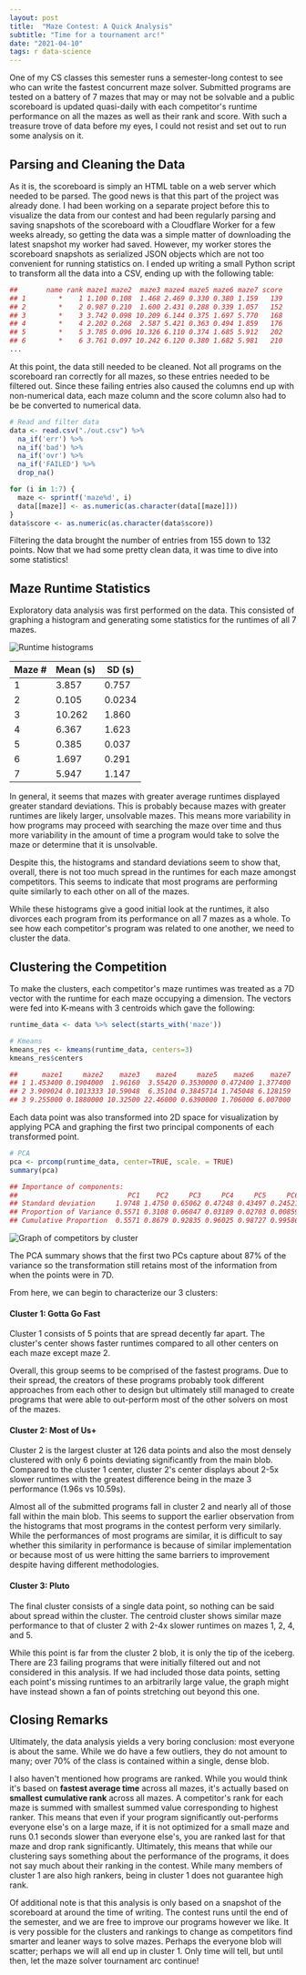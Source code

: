 ```yaml
---
layout: post
title:  "Maze Contest: A Quick Analysis"
subtitle: "Time for a tournament arc!"
date: "2021-04-10"
tags: r data-science
---
```


One of my CS classes this semester runs a semester-long contest
to see who can write the fastest concurrent maze solver. Submitted
programs are tested on a battery of 7 mazes that may or may not be solvable and a public scoreboard
is updated quasi-daily with each competitor's runtime performance on all the mazes
as well as their rank and score. With such a treasure trove of data before
my eyes, I could not resist and set out to run some analysis on it.

## Parsing and Cleaning the Data

As it is, the scoreboard is simply an HTML table on a web server which needed to be
parsed. The good news is that this part of the project was already done.
I had been working on a separate project before this to visualize the data
from our contest and had been regularly parsing and saving snapshots
of the scoreboard with a Cloudflare Worker for a few weeks already, so
getting the data was a simple matter of downloading the latest snapshot
my worker had saved. However, my worker stores the scoreboard snapshots as serialized JSON objects
which are not too convenient for running statistics on. I ended up writing
a small Python script to transform all the data into a CSV, ending up
with the following table:

```r
##       name rank maze1 maze2  maze3 maze4 maze5 maze6 maze7 score
## 1        *    1 1.100 0.108  1.468 2.469 0.330 0.380 1.159   139
## 2        *    2 0.987 0.210  1.600 2.431 0.288 0.339 1.057   152
## 3        *    3 3.742 0.098 10.209 6.144 0.375 1.697 5.770   168
## 4        *    4 2.202 0.268  2.587 5.421 0.363 0.494 1.859   176
## 5        *    5 3.785 0.096 10.326 6.110 0.374 1.685 5.912   202
## 6        *    6 3.761 0.097 10.242 6.120 0.380 1.682 5.981   210
...
```

At this point, the data still needed to be cleaned. Not all programs
on the scoreboard ran correctly for all mazes, so these entries needed
to be filtered out. Since these failing entries also caused the columns
end up with non-numerical data,
each maze column and the score column also had to be be converted to
numerical data.

```r
# Read and filter data
data <- read.csv("./out.csv") %>%
  na_if('err') %>%
  na_if('bad') %>%
  na_if('ovr') %>%
  na_if('FAILED') %>%
  drop_na()

for (i in 1:7) {
  maze <- sprintf('maze%d', i)
  data[[maze]] <- as.numeric(as.character(data[[maze]]))
}
data$score <- as.numeric(as.character(data$score))
```

Filtering the data brought the number of entries from 155 down to 132 points.
Now that we had some pretty clean data, it was time to dive into some statistics!

## Maze Runtime Statistics

Exploratory data analysis was first performed on the data. This consisted of
graphing a histogram and generating some statistics for the runtimes of
all 7 mazes.

![Runtime histograms](/images/maze_contest/runtime_hists.png)

<table>
  <thead>
    <tr>
      <th>Maze #</th>
      <th>Mean (s)</th>
      <th>SD (s)</th>
    </tr>
  </thead>
  <tbody>
    <tr>
      <td>1</td>
      <td>3.857</td>
      <td>0.757</td>
    </tr>
    <tr>
      <td>2</td>
      <td>0.105</td>
      <td>0.0234</td>
    </tr>
    <tr>
      <td>3</td>
      <td>10.262</td>
      <td>1.860</td>
    </tr>
    <tr>
      <td>4</td>
      <td>6.367</td>
      <td>1.623</td>
    </tr>
    <tr>
      <td>5</td>
      <td>0.385</td>
      <td>0.037</td>
    </tr>
    <tr>
      <td>6</td>
      <td>1.697</td>
      <td>0.291</td>
    </tr>
    <tr>
      <td>7</td>
      <td>5.947</td>
      <td>1.147</td>
    </tr>
  </tbody>
</table>

In general, it seems that mazes with greater average runtimes
displayed greater standard deviations. This is probably because mazes
with greater runtimes are likely larger, unsolvable mazes. This means more variability
in how programs may proceed with searching the maze over time and thus more variability in the
amount of time a program would take to solve the maze or determine that it is unsolvable.

Despite this, the histograms and standard deviations
seem to show that, overall, there is not too much spread in the
runtimes for each maze amongst competitors. This seems to indicate that most programs
are performing quite similarly to each other on all of the mazes.

While these histograms give a good initial look at the runtimes,
it also divorces each program from its performance on all 7 mazes
as a whole. To see how each competitor's program was related to one another, we
need to cluster the data.

## Clustering the Competition

To make the clusters, each competitor's maze runtimes was treated as a 7D
vector with the runtime for each maze occupying a dimension. The vectors were
fed into K-means with 3 centroids which gave the following:

```r
runtime_data <- data %>% select(starts_with('maze'))

# Kmeans
kmeans_res <- kmeans(runtime_data, centers=3)
kmeans_res$centers
```

```r
##      maze1     maze2    maze3    maze4     maze5    maze6    maze7
## 1 1.453400 0.1904000  1.96160  3.55420 0.3530000 0.472400 1.377400
## 2 3.909024 0.1013333 10.59048  6.35104 0.3845714 1.745048 6.128159
## 3 9.255000 0.1880000 10.32500 22.46000 0.6390000 1.706000 6.007000
```

Each data point was also transformed into 2D space for visualization
by applying PCA and graphing the first two principal components of each
transformed point.

```r
# PCA
pca <- prcomp(runtime_data, center=TRUE, scale. = TRUE)
summary(pca)
```

```r
## Importance of components:
##                           PC1    PC2     PC3     PC4     PC5     PC6     PC7
## Standard deviation     1.9748 1.4750 0.65062 0.47248 0.43497 0.24521 0.17016
## Proportion of Variance 0.5571 0.3108 0.06047 0.03189 0.02703 0.00859 0.00414
## Cumulative Proportion  0.5571 0.8679 0.92835 0.96025 0.98727 0.99586 1.00000
```

![Graph of competitors by cluster](/images/maze_contest/clusters.png)

The PCA summary shows that the first two PCs capture about 87% of the variance
so the transformation still retains most of the information from when the points
were in 7D.

From here, we can begin to characterize our 3 clusters:

#### Cluster 1: Gotta Go Fast

Cluster 1 consists of 5 points that are spread decently far apart.
The cluster's center shows faster runtimes compared to all other centers
on each maze except maze 2.

Overall, this group seems to be comprised of the fastest programs. Due to their
spread, the creators of these programs probably took different approaches from each other to design
but ultimately still managed to create programs that were able to out-perform most
of the other solvers on most of the mazes.

#### Cluster 2: Most of Us+

Cluster 2 is the largest cluster at 126 data points and also the most densely
clustered with only 6 points deviating significantly from the main blob. Compared
to the cluster 1 center, cluster 2's center displays about 2-5x slower runtimes with
the greatest difference being in the maze 3 performance (1.96s vs 10.59s).

Almost all of the submitted programs fall in cluster 2 and nearly all of those
fall within the main blob. This seems to support the earlier observation
from the histograms that most programs in the contest perform very similarly. While the
performances of most programs are similar, it is difficult to say whether this
similarity in performance is because of similar implementation or because
most of us were hitting the same barriers to improvement despite having different methodologies.

#### Cluster 3: Pluto

The final cluster consists of a single data point, so nothing can be said
about spread within the cluster. The centroid cluster shows similar maze performance
to that of cluster 2 with 2-4x slower runtimes on mazes 1, 2, 4, and 5.

While this point is far from the cluster 2 blob, it is only the tip of the iceberg.
There are 23 failing programs that were initially filtered out and not
considered in this analysis. If we had included those data points, setting each
point's missing runtimes to an arbitrarily large value, the graph might have instead
shown a fan of points stretching out beyond this one.


## Closing Remarks

Ultimately, the data analysis yields a very boring conclusion: most everyone is about the same. While we
do have a few outliers, they do not amount to many;
over 70% of the class is contained within a single, dense blob.

I also haven't mentioned how programs are ranked. While you would think it's based on
**fastest average time** across all mazes, it's actually based on **smallest cumulative rank** across all
mazes. A competitor's rank for each maze is summed with smallest summed value corresponding to highest ranker.
This means that even if your program significantly out-performs everyone else's on a large maze, if
it is not optimized for a small maze and runs 0.1 seconds slower than everyone else's, you
are ranked last for that maze and drop rank significantly. Ultimately, this means that while
our clustering says something about the performance of the programs, it does not say much
about their ranking in the contest. While many members of cluster 1 are also high rankers,
being in cluster 1 does not guarantee high rank.

Of additional note is that this analysis is only based on a snapshot of the scoreboard at around the time of
writing. The contest runs until the end of the semester, and we are free to improve our programs however
we like. It is very possible for the clusters and rankings to change as competitors find smarter and leaner ways to
solve mazes. Perhaps the everyone blob will scatter; perhaps we will all end up in cluster 1. Only time
will tell, but until then, let the maze solver tournament arc continue!